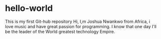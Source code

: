 # hello-world
This is my first Git-hub repository
Hi, I,m Joshua Nwankwo from Africa, i love music and have great passion for programming.
I know that one day I'll be the leader of the World greatest technology Empire.
